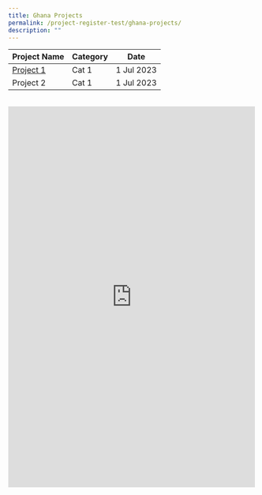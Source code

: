```yaml
---
title: Ghana Projects
permalink: /project-register-test/ghana-projects/
description: ""
---
```

|**Project Name**| **Category** |**Date**|
| --- | --- | --- |
| [Project 1](/agreements-signed/ghana/)  | Cat 1   | 1 Jul 2023     |
| Project 2  | Cat 1   | 1 Jul 2023     |
<br>
<iframe allow="autoplay; clipboard-write; encrypted-media; picture-in-picture; web-share" allowfullscreen="true" frameborder="0" scrolling="no" style="border:none;overflow:hidden" height="772" width="500" src="https://www.facebook.com/plugins/post.php?href=https%3A%2F%2Fwww.facebook.com%2FPSDSingapore%2Fposts%2Fpfbid0iMSBZLnoW7kV7ku394rFckhoyvEFvSext3LGKnr4MU7nbiQSF3dbifNAvHAfmAzdl&amp;show_text=true&amp;width=500"></iframe>